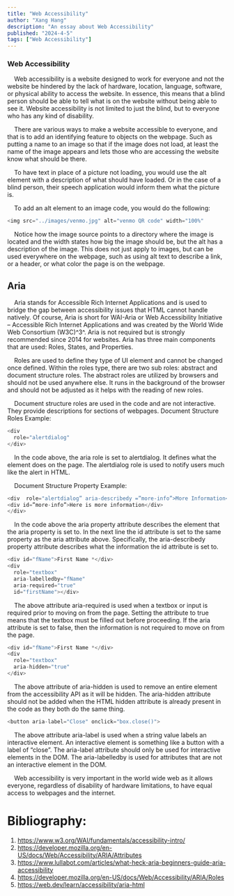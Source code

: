 ```yaml
---
title: "Web Accessibility"
author: "Xang Hang"
description: "An essay about Web Accessibility"
published: "2024-4-5"
tags: ["Web Accessibility"]
---
```


### Web Accessibility


&nbsp;&nbsp;&nbsp;&nbsp;Web accessibility is a website designed to work for everyone and not the website be hindered by the lack of hardware, location, language, software, or physical ability to access the website. In essence, this means that a blind person should be able to tell what is on the website without being able to see it. Website accessibility is not limited to just the blind, but to everyone who has any kind of disability.

&nbsp;&nbsp;&nbsp;&nbsp;There are various ways to make a website accessible to everyone, and that is to add an identifying feature to objects on the webpage. Such as putting a name to an image so that if the image does not load, at least the name of the image appears and lets those who are accessing the website know what should be there. 

&nbsp;&nbsp;&nbsp;&nbsp;To have text in place of a picture not loading, you would use the alt element with a description of what should have loaded. Or in the case of a blind person, their speech application would inform them what the picture is.

&nbsp;&nbsp;&nbsp;&nbsp;To add an alt element to an image code, you would do the following:

```js
<img src="../images/venmo.jpg" alt="venmo QR code" width="100%"
```

&nbsp;&nbsp;&nbsp;&nbsp;Notice how the image source points to a directory where the image is located and the width states how big the image should be, but the alt has a description of the image. This does not just apply to images, but can be used everywhere on the webpage, such as using alt text to describe a link, or a header, or what color the page is on the webpage. 

## Aria

&nbsp;&nbsp;&nbsp;&nbsp;Aria stands for Accessible Rich Internet Applications and is used to bridge the gap between accessibility issues that HTML cannot handle natively. Of course, Aria is short for WAI-Aria or Web Accessibility Initiative – Accessible Rich Internet Applications and was created by the World Wide Web Consortium (W3C)^3^. Aria is not required but is strongly recommended since 2014 for websites. 
Aria has three main components that are used: Roles, States, and Properties. 

&nbsp;&nbsp;&nbsp;&nbsp;Roles are used to define they type of UI element and cannot be changed once defined. Within the roles type, there are two sub roles: abstract and document structure roles. The abstract roles are utilized by browsers and should not be used anywhere else. It runs in the background of the browser and should not be adjusted as it helps with the reading of new roles. 

&nbsp;&nbsp;&nbsp;&nbsp;Document structure roles are used in the code and are not interactive. They provide descriptions for sections of webpages.
Document Structure Roles Example:

```js
<div
  role="alertdialog"
</div>
```

&nbsp;&nbsp;&nbsp;&nbsp;In the code above, the aria role is set to alertdialog. It defines what the element does on the page. The alertdialog role is used to notify users much like the alert in HTML.


&nbsp;&nbsp;&nbsp;&nbsp;Document Structure Property Example:

```js
<div  role="alertdialog” aria-describedy =”more-info”>More Information</div>
<div id=”more-info”>Here is more information</div>
</div>
```

&nbsp;&nbsp;&nbsp;&nbsp;In the code above the aria property attribute describes the element that the aria property is set to. In the next line the id attribute is set to the same property as the aria attribute above. Specifically, the aria-describedy property attribute describes what the information the id attribute is set to.

```js
<div id="fName">First Name *</div>
<div
  role="textbox"
  aria-labelledby="fName"
  aria-required="true"
  id="firstName"></div>
```

&nbsp;&nbsp;&nbsp;&nbsp;The above attribute aria-required is used when a textbox or input is required prior to moving on from the page. Setting the attribute to true means that the textbox must be filled out before proceeding. If the aria attribute is set to false, then the information is not required to move on from the page.

```js
<div id="fName">First Name *</div>
<div
  role="textbox"
  aria-hidden="true"
</div>
```

&nbsp;&nbsp;&nbsp;&nbsp;The above attribute of aria-hidden is used to remove an entire element from the accessibility API as it will be hidden. The aria-hidden attribute should not be added when the HTML hidden attribute is already present in the code as they both do the same thing.

```js
<button aria-label="Close" onclick="box.close()">
```

&nbsp;&nbsp;&nbsp;&nbsp;The above attribute aria-label is used when a string value labels an interactive element. An interactive element is something like a button with a label of “close”. The aria-label attribute should only be used for interactive elements in the DOM. The aria-labelledby is used for attributes that are not an interactive element in the DOM.

&nbsp;&nbsp;&nbsp;&nbsp;Web accessibility is very important in the world wide web as it allows everyone, regardless of disability of hardware limitations, to have equal access to webpages and the internet.

# Bibliography:
1.	https://www.w3.org/WAI/fundamentals/accessibility-intro/
2.	https://developer.mozilla.org/en-US/docs/Web/Accessibility/ARIA/Attributes
3.	https://www.lullabot.com/articles/what-heck-aria-beginners-guide-aria-accessibility
4.	https://developer.mozilla.org/en-US/docs/Web/Accessibility/ARIA/Roles
5.	https://web.dev/learn/accessibility/aria-html
